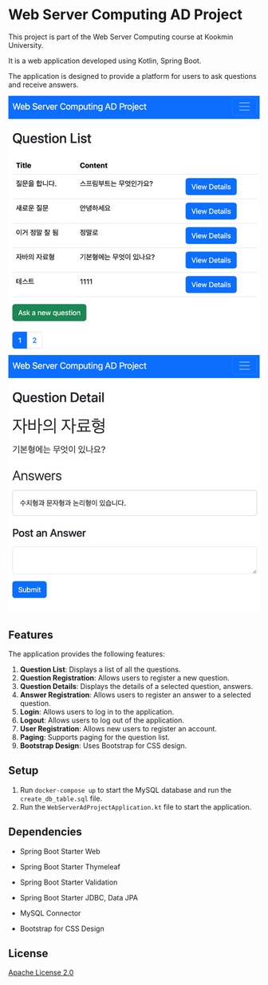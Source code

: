 # Web Server Computing AD Project

This project is part of the Web Server Computing course at Kookmin University. 

It is a web application developed using Kotlin, Spring Boot. 

The application is designed to provide a platform for users to ask questions and receive answers.

![img](img/img.png) ![img_1](img/img_1.png)


## Features

The application provides the following features:

1. **Question List**: Displays a list of all the questions.
2. **Question Registration**: Allows users to register a new question.
3. **Question Details**: Displays the details of a selected question, answers.
4. **Answer Registration**: Allows users to register an answer to a selected question.
5. **Login**: Allows users to log in to the application.
6. **Logout**: Allows users to log out of the application.
7. **User Registration**: Allows new users to register an account.
8. **Paging**: Supports paging for the question list.
9. **Bootstrap Design**: Uses Bootstrap for CSS design.

## Setup

1. Run `docker-compose up` to start the MySQL database and run the `create_db_table.sql` file.
2. Run the `WebServerAdProjectApplication.kt` file to start the application.

## Dependencies

- Spring Boot Starter Web
- Spring Boot Starter Thymeleaf
- Spring Boot Starter Validation

- Spring Boot Starter JDBC, Data JPA
- MySQL Connector
- Bootstrap for CSS Design

## License

[Apache License 2.0](LICENSE)